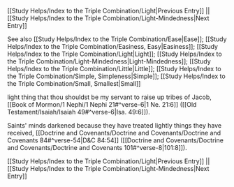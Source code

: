 [[Study Helps/Index to the Triple Combination/Light|Previous Entry]]  ||  [[Study Helps/Index to the Triple Combination/Light-Mindedness|Next Entry]]

 See also [[Study Helps/Index to the Triple Combination/Ease|Ease]]; [[Study Helps/Index to the Triple Combination/Easiness, Easy|Easiness]]; [[Study Helps/Index to the Triple Combination/Light|Light]]; [[Study Helps/Index to the Triple Combination/Light-Mindedness|Light-Mindedness]]; [[Study Helps/Index to the Triple Combination/Little|Little]]; [[Study Helps/Index to the Triple Combination/Simple, Simpleness|Simple]]; [[Study Helps/Index to the Triple Combination/Small, Smallest|Small]]

 light thing that thou shouldst be my servant to raise up tribes of Jacob, [[Book of Mormon/1 Nephi/1 Nephi 21#^verse-6|1 Ne. 21:6]] ([[Old Testament/Isaiah/Isaiah 49#^verse-6|Isa. 49:6]]).

 Saints' minds darkened because they have treated lightly things they have received, [[Doctrine and Covenants/Doctrine and Covenants/Doctrine and Covenants 84#^verse-54|D&C 84:54]] ([[Doctrine and Covenants/Doctrine and Covenants/Doctrine and Covenants 101#^verse-8|101:8]]).

[[Study Helps/Index to the Triple Combination/Light|Previous Entry]]  ||  [[Study Helps/Index to the Triple Combination/Light-Mindedness|Next Entry]]